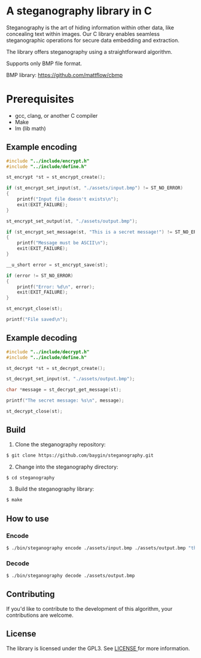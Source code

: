 # A steganography library in C

Steganography is the art of hiding information within other data, like concealing text within images. Our C library enables seamless steganographic operations for secure data embedding and extraction.

The library offers steganography using a straightforward algorithm.

Supports only BMP file format.

BMP library: <a href="https://github.com/mattflow/cbmp" target="_blank"> https://github.com/mattflow/cbmp </a>

# Prerequisites

- gcc, clang, or another C compiler
- Make
- lm (lib math)

## Example encoding

```c
#include "../include/encrypt.h"
#include "../include/define.h"

st_encrypt *st = st_encrypt_create();

if (st_encrypt_set_input(st, "./assets/input.bmp") != ST_NO_ERROR)
{
    printf("Input file doesn't exists\n");
    exit(EXIT_FAILURE);
}

st_encrypt_set_output(st, "./assets/output.bmp");

if (st_encrypt_set_message(st, "This is a secret message!") != ST_NO_ERROR)
{
    printf("Message must be ASCII\n");
    exit(EXIT_FAILURE);
}

__u_short error = st_encrypt_save(st);

if (error != ST_NO_ERROR)
{
    printf("Error: %d\n", error);
    exit(EXIT_FAILURE);
}

st_encrypt_close(st);

printf("File saved\n");
```

## Example decoding

```c
#include "../include/decrypt.h"
#include "../include/define.h"

st_decrypt *st = st_decrypt_create();

st_decrypt_set_input(st, "./assets/output.bmp");

char *message = st_decrypt_get_message(st);

printf("The secret message: %s\n", message);

st_decrypt_close(st);

```

## Build

1. Clone the steganography repository:

```bash
$ git clone https://github.com/baygin/steganography.git
```

2. Change into the steganography directory:

```bash
$ cd steganography
```

3. Build the steganography library:

```bash
$ make
```

## How to use

### Encode

```bash
$ ./bin/steganography encode ./assets/input.bmp ./assets/output.bmp "the secret message"
```

### Decode

```bash
$ ./bin/steganography decode ./assets/output.bmp
```

## Contributing

If you'd like to contribute to the development of this algorithm, your contributions are welcome.

## License

The library is licensed under the GPL3. See <a href="https://github.com/baygin/steganography/blob/master/LICENSE" target="blank"> LICENSE </a> for more information.